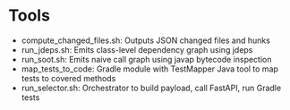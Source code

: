 # Tools

- compute_changed_files.sh: Outputs JSON changed files and hunks
- run_jdeps.sh: Emits class-level dependency graph using jdeps
- run_soot.sh: Emits naive call graph using javap bytecode inspection
- map_tests_to_code: Gradle module with TestMapper Java tool to map tests to covered methods
- run_selector.sh: Orchestrator to build payload, call FastAPI, run Gradle tests
